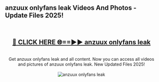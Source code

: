 <h2>anzuux onlyfans leak Videos And Photos - Update Files 2025!</h2>
<br>
<div align="center">
<h2><a href="https://linkcuts.com/hfmhzwbr" rel="nofollow">🔴 CLICK HERE 🌐==►► anzuux onlyfans leak</a></h2>
<br>
Get anzuux onlyfans leak and all content. Now you can access all videos and pictures of anzuux onlyfans leak. New Updated Files 2025!
<br>
<br>
<a href="https://linkcuts.com/hfmhzwbr" rel="nofollow" data-target="animated-image.originalLink"><img src="https://i.ibb.co.com/WyWwxjT/player-gif2.gif" alt="anzuux onlyfans leak" style="max-width: 100%; display: inline-block;" data-target="animated-image.originalImage"></a>
</div>
<br>